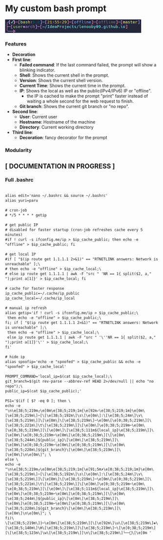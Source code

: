 # My custom bash prompt

![Prompt](./../assets/images/bash.png)

### Features

- **Decoration**
- **First line**:
  - **Failed command**: If the last command failed, the prompt will show a blinking indicator.
  - **Shell**: Shows the current shell in the prompt.
  - **Version**: Shows the current shell version.
  - **Current Time**: Shows the current time in the prompt.
  - **IP**: Shows the local as well as the public(IPv4/IPv6) IP or "offline".
      - the IP is cached to make the prompt "print" faster instead of waiting a whole second for the web request to finish.
  - **Git branch**: Shows the current git branch or "no repo".
- **Second line**:
  - **User**: Current user
  - **Hostname**: Hostname of the machine
  - **Directory**: Current working directory
- **Third line**:
  - **Decoration**: fancy decorator for the prompt


### Modularity

## [ DOCUMENTATION IN PROGRESS ]

### Full .bashrc

```text

alias edit='nano ~/.bashrc && source ~/.bashrc'
alias yuri=paru

# cron-job
# */5 * * * * getip

# get public IP
# disabled for faster startup (cron-job refreshes cache every 5 minutes)
#if ! curl -s ifconfig.me/ip > $ip_cache_public; then echo -e "offline" > $ip_cache_public; fi

# get local IP
#if [ "$(ip route get 1.1.1.1 2>&1)" == "RTNETLINK answers: Network is unreachable" ];\
# then echo -e "offline" > $ip_cache_local;\
# else ip route get 1.1.1.1 | awk -F "src " 'NR == 1{ split($2, a," ");print a[1]}' > $ip_cache_local; fi

# cache for faster response
ip_cache_public=~/.cache/ip_public
ip_cache_local=~/.cache/ip_local

# manual ip refresh
alias getip='if ! curl -s ifconfig.me/ip > $ip_cache_public;\
 then echo -e "offline" > $ip_cache_public;\
fi; if [ "$(ip route get 1.1.1.1 2>&1)" == "RTNETLINK answers: Network is unreachable" ];\
 then echo -e "offline" > $ip_cache_local;\
 else ip route get 1.1.1.1 | awk -F "src " '\''NR == 1{ split($2, a," ");print a[1]}'\'' > $ip_cache_local;\
fi'

# hide ip
alias spoofip='echo -e "spoofed" > $ip_cache_public && echo -e "spoofed" > $ip_cache_local'

PROMPT_COMMAND='local_ip=$(cat $ip_cache_local);\
git_branch=$(git rev-parse --abbrev-ref HEAD 2>/dev/null || echo "no repo");\
public_ip=$(cat $ip_cache_public);'

PS1='$(if [ $? -eq 0 ]; then \
echo -e "\n\e[38;5;219m╭\e[0m\e[38;5;219;1m{\e[92m✓\e[38;5;219;1m}\e[0m\[\e[38;5;219m\]─[\[\e[38;5;192m\]\s\[\e[0m\]:\[\e[38;5;24m\]\v\[\e[38;5;219m\]]\[\e[0m\]\[\e[38;5;219m\]─\e[0m\[\e[0;38;5;219m\][\[\e[38;5;221m\]\t\[\e[38;5;219m\]]\[\e[0m\]\e[0;38;5;219m─\e[0m\[\e[0;38;5;219m\][\[\e[0m\]\[\e[38;5;111m${local_ip}\e[38;5;219m\]]\[\e[0m\]\e[0;38;5;219m─\e[0m\[\e[0;38;5;219m\][\[\e[0m\[\e[38;5;244m\]${public_ip}\[\e[0m\]\e[38;5;219m\]]\[\e[0m\]\e[0;38;5;219m─\e[0m\[\e[0;38;5;219m\][\[\e[0m\[\e[38;5;228m\]${git_branch}\[\e[0m\]\e[38;5;219m\]]\[\e[0m\]\n\e[0m\]"; \
else \
echo -e "\n\e[38;5;219m╭\e[0m\e[38;5;219;1m{\e[91;5m✗\e[0;38;5;219;1m}\e[0m\[\e[38;5;219m\]─[\[\e[38;5;192m\]\s\[\e[0m\]:\[\e[38;5;24m\]\v\[\e[38;5;219m\]]\[\e[0m\]\[\e[38;5;219m\]─\e[0m\[\e[0;38;5;219m\][\[\e[38;5;221m\]\t\[\e[38;5;219m\]]\[\e[0m\]\e[0;38;5;219m─\e[0m\[\e[0;38;5;219m\][\[\e[0m\]\[\e[38;5;111m${local_ip}\e[38;5;219m\]]\[\e[0m\]\e[0;38;5;219m─\e[0m\[\e[0;38;5;219m\][\[\e[0m\[\e[38;5;244m\]${public_ip}\[\e[0m\]\e[38;5;219m\]]\[\e[0m\]\e[0;38;5;219m─\e[0m\[\e[0;38;5;219m\][\[\e[0m\[\e[38;5;228m\]${git_branch}\[\e[0m\]\e[38;5;219m\]]\[\e[0m\]\n\e[0m\]"; \
fi)\
\[\e[38;5;219m\]├─\e[0m\[\e[38;5;219m\][\[\e[92m\]\u\[\e[38;5;219m\]❖\[\e[38;5;140m\]\H\[\e[38;5;219m\]]\[\e[38;5;219m\]─\[\e[0;38;5;219m\][\[\e[38;5;123m\]\w\[\e[38;5;219m\]]\n\[\e[38;5;219m\]╰──𑁱\[\e[0m '
```
